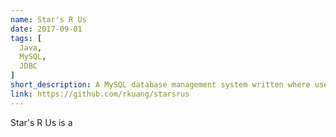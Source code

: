```yaml
---
name: Star's R Us
date: 2017-09-01
tags: [
  Java,
  MySQL,
  JDBC
]
short_description: A MySQL database management system written where users can trade stocks on an imaginary brokerage
link: https://github.com/rkuang/starsrus
---
```

Star's R Us is a 
